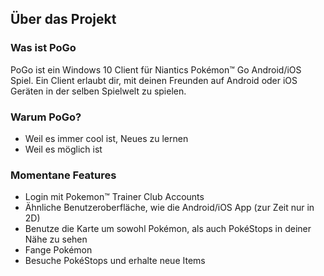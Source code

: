 ## Über das Projekt

### Was ist PoGo

PoGo ist ein Windows 10 Client für Niantics Pokémon™ Go Android/iOS Spiel. Ein Client erlaubt dir, mit deinen Freunden auf Android oder iOS Geräten in der selben Spielwelt zu spielen. 

### Warum PoGo?
 - Weil es immer cool ist, Neues zu lernen 
 - Weil es möglich ist 
 
### Momentane Features 
 - Login mit Pokemon™ Trainer Club Accounts 
 - Ähnliche Benutzeroberfläche, wie die Android/iOS App (zur Zeit nur in 2D) 
 - Benutze die Karte um sowohl Pokémon, als auch PokéStops in deiner Nähe zu sehen 
 - Fange Pokémon
 - Besuche PokéStops und erhalte neue Items 
